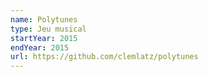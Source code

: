 ```yaml
---
name: Polytunes
type: Jeu musical
startYear: 2015
endYear: 2015
url: https://github.com/clemlatz/polytunes
---
```

